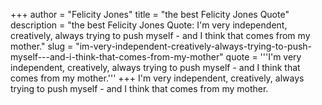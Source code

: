 +++
author = "Felicity Jones"
title = "the best Felicity Jones Quote"
description = "the best Felicity Jones Quote: I'm very independent, creatively, always trying to push myself - and I think that comes from my mother."
slug = "im-very-independent-creatively-always-trying-to-push-myself---and-i-think-that-comes-from-my-mother"
quote = '''I'm very independent, creatively, always trying to push myself - and I think that comes from my mother.'''
+++
I'm very independent, creatively, always trying to push myself - and I think that comes from my mother.
